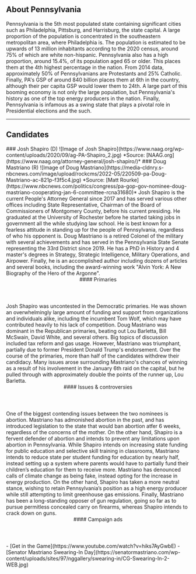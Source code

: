 ## About Pennsylvania
Pennsylvania is the 5th most populated state containing significant cities such as Philadelphia, Pittsburg, and Harrisburg, the state capital. A large proportion of the population is concentrated in the southeastern metropolitan area, where Philadelphia is. The population is estimated to be upwards of 13 million inhabitants according to the 2020 census, around 75% of which are white non-hispanic. Pennsylvania also has a high proportion, around 15.4%, of its population aged 65 or older. This places them at the 4th highest percentage in the nation. From 2014 data, approximately 50% of Pennsylvanians are Protestants and 25% Catholic. Finally, PA's GSP of around 840 billion places them at 6th in the country, although their per capita GSP would lower them to 24th. A large part of this booming economy is not only the large population, but Pennsylvania's history as one of the top energy producers in the nation. Finally, Pennsylvania is infamous as a swing state that plays a pivotal role in Presidential elections and the such. 

---

## Candidates

<Grid>
  <Box>
    ### Josh Shapiro (D)
    ![Image of Josh Shapiro](https://www.naag.org/wp-content/uploads/2020/09/ag-PA-Shapiro_2.jpg)
    *Source: [NAAG.org](https://www.naag.org/attorney-general/josh-shapiro/)*
  </Box>
  <Box>
    ### Doug Mastriano (R)
    ![Image of Doug Mastriano](https://media-cldnry.s-nbcnews.com/image/upload/rockcms/2022-05/220509-pa-Doug-Mastriano-ac-821p-f3f5c4.jpg)
    *Source: [Matt Rourke](https://www.nbcnews.com/politics/congress/pa-gop-gov-nominee-doug-mastriano-cooperating-jan-6-committee-rcna31680)*
  </Box>

  <Box>
    Josh Shapiro is the current People's Attorney General since 2017 and has served various other offices including State Representative, Chairman of the Board of Commissioners of Montgomery County, before his current presiding. He graduated at the University of Rochester before he started taking jobs in government all the while studying law school. He is best known for a fearless attitude in standing up for the people of Pennsylvania, regardless of who his opponent is. 
  </Box>
  <Box>
    Doug Mastriano is a retired Colonel of the military with several achievements and has served in the Pennsylvania State Senate representing the 33rd District since 2019. He has a PhD in History and 4 master's degrees in Strategy, Strategic Intelligence, Military Operations, and Airpower. Finally, he is an accomplished author including dozens of articles and several books, including the award-winning work "Alvin York: A New Biography of the Hero of the Argonne". 
  </Box>

  <Header>
    #### Primaries
  </Header>
  <Box>
    Josh Shapiro was uncontested in the Democratic primaries. He was shown an overwhelmingly large amount of funding and support from organizations and individuals alike, including the incumbent Tom Wolf, which may have contributed heavily to his lack of competition. 
  <Box>
    Doug Mastriano was dominant in the Republican primaries, beating out Lou Barletta, Bill McSwain, David White, and several others. Big topics of discussion included tax reform and gas usage. However, Mastriano was triumphant, partially due to former President Donald Trump's endorsement. Over the course of the primaries, more than half of the candidates withdrew their candidacy. Many issues arose surrounding Mastriano's chances of winning as a result of his involvement in the January 6th raid on the capital, but he pulled through with approximately double the points of the runner up, Lou Barletta. 
  </Box>

  <Header>
    #### Issues & controversies
  </Header>

  <WideBox>
    One of the biggest contending issues between the two nominees is abortion. Mastriano has admonished abortion in the past, and has introduced legislation to the state that would ban abortion atfer 6 weeks, regardless of the concerns of the mother. On the other hand, Shapiro is a fervent defender of abortion and intends to prevent any limitations upon abortion in Pennsylvania. While Shapiro intends on increasing state funding  for public education and selective skill training in classrooms, Mastriano intends to reduce state per student funding for education by nearly half, instead setting up a system where parents would have to partially fund their children’s education for them to receive more. Mastriano has denounced calls of climate change as being fake, instead opting for the increase in energy production. On the other hand, Shapiro has taken a more neutral stance, wishing to retain Pennsylvania’s position as a high energy producer while still attempting to limit greenhouse gas emissions. Finally, Mastriano has been a long-standing opposer of gun regulation, going so far as to pursue permitless concealed carry on firearms, whereas Shapiro intends to crack down on guns. 
  </WideBox>
 
  <Header>
    #### Campaign ads
  </Header>
  <Box>
    - [Get in the Game](https://www.youtube.com/watch?v=hiks7AyGwbE)
  </Box>
  <Box>
    - [Senator Mastriano Swearing-In Day](https://senatormastriano.com/wp-content/uploads/sites/97/nggallery/swearing-in/CG-Swearing-In-2-WEB.jpg)
  </Box>
</Grid>
